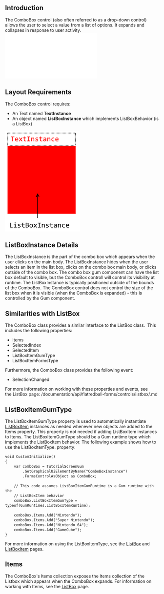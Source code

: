 ## Introduction

The ComboBox control (also often referred to as a drop-down control) allows the user to select a value from a list of options. It expands and collapses in response to user activity. [![](/wp-content/uploads/2017/12/2017-12-13_07-47-12.gif.md)](/wp-content/uploads/2017/12/2017-12-13_07-47-12.gif.md)

## Layout Requirements

The ComboBox control requires:

-   An Text named **TextInstance**
-   An object named **ListBoxInstance** which implements ListBoxBehavior (is a ListBox)

![](/media/2018-01-img_5a4b0fd700175.png)

## ListBoxInstance Details

The ListBoxInstance is the part of the combo box which appears when the user clicks on the main body. The ListBoxInstance hides when the user selects an item in the list box, clicks on the combo box main body, or clicks outside of the combo box. The combo box gum component can have the list box default to visible, but the ComboBox controll will control its visibility at runtime. The ListBoxInstance is typically positioned outside of the bounds of the ComboBox. The ComboBox control does not control the size of the list box when it is visible (when the ComboBox is expanded) - this is controlled by the Gum component.

## Similarities with ListBox

The ComboBox class provides a similar interface to the ListBox class.  This includes the following properties:

-   Items
-   SelectedIndex
-   SelectedItem
-   ListBoxItemGumType
-   ListBoxItemFormsType

Furthermore, the ComboBox class provides the following event:

-   SelectionChanged

For more information on working with these properties and events, see the ListBox page: /documentation/api/flatredball-forms/controls/listbox/.md

## ListBoxItemGumType

The ListBoxItemGumType property is used to automatically instantiate [ListBoxItem](/documentation/api/flatredball-forms/controls/listboxitem/.md) instances as needed whenever new objects are added to the Items property. This property is not needed if adding ListBoxItem instances to Items. The ListBoxItemGumType should be a Gum runtime type which implements the ListBoxItem behavior. The following example shows how to use the ListBoxItemType. property:

``` lang:c#
void CustomInitialize()
{
    var comboBox = TutorialScreenGum
        .GetGraphicalUiElementByName("ComboBoxInstance")
        .FormsControlAsObject as ComboBox;

    // This code assumes ListBoxItemGumRuntime is a Gum runtime with the
    // ListBoxItem behavior
    comboBox.ListBoxItemGumType = typeof(GumRuntimes.ListBoxItemRuntime);

    comboBox.Items.Add("Nintendo");
    comboBox.Items.Add("Super Nintendo");
    comboBox.Items.Add("Nintendo 64");
    comboBox.Items.Add("GameCube");
}
```

For more information on using the ListBoxItemType, see the [ListBox](/documentation/api/flatredball-forms/controls/listbox/.md) and [ListBoxItem](/documentation/api/flatredball-forms/controls/listboxitem/.md) pages.

## Items

The ComboBox's Items collection exposes the Items collection of the Listbox which appears when the ComboBox expands. For information on working with Items, see the [ListBox](/documentation/api/flatredball-forms/controls/listbox/.md) page.

## 
